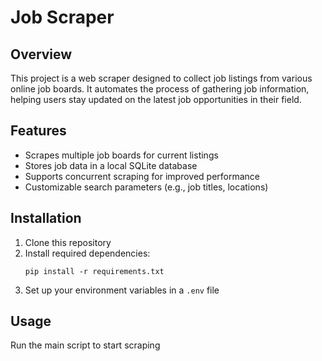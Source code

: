 # Job Scraper

## Overview
This project is a web scraper designed to collect job listings from various online job boards. It automates the process of gathering job information, helping users stay updated on the latest job opportunities in their field.

## Features
- Scrapes multiple job boards for current listings
- Stores job data in a local SQLite database
- Supports concurrent scraping for improved performance
- Customizable search parameters (e.g., job titles, locations)

## Installation
1. Clone this repository
2. Install required dependencies:
   ```
   pip install -r requirements.txt
   ```
3. Set up your environment variables in a `.env` file

## Usage
Run the main script to start scraping